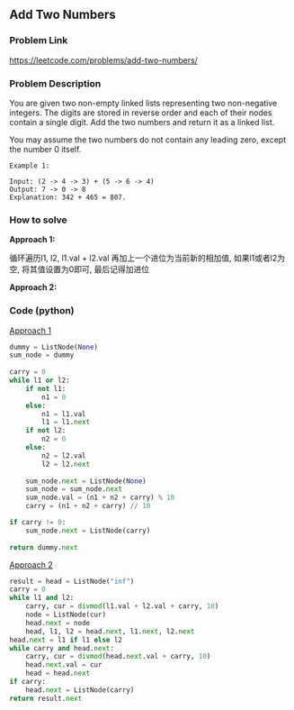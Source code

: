 ## Add Two Numbers

### Problem Link

https://leetcode.com/problems/add-two-numbers/

### Problem Description 

You are given two non-empty linked lists representing two non-negative integers. The digits are stored in reverse order and each of their nodes contain a single digit. Add the two numbers and return it as a linked list.

You may assume the two numbers do not contain any leading zero, except the number 0 itself.

```
Example 1: 

Input: (2 -> 4 -> 3) + (5 -> 6 -> 4)
Output: 7 -> 0 -> 8
Explanation: 342 + 465 = 807.

```

### How to solve 

**Approach 1:** 

循环遍历l1, l2, l1.val + l2.val 再加上一个进位为当前新的相加值, 如果l1或者l2为空, 将其值设置为0即可, 最后记得加进位

**Approach 2:** 




### Code (python)

[Approach 1](https://github.com/yanray/leetcode/blob/master/problems/0002Add_Two_Numbers/0002Add_Two_Numbers1.py)

```python
dummy = ListNode(None)
sum_node = dummy
    
carry = 0
while l1 or l2:
    if not l1:
        n1 = 0
    else:
        n1 = l1.val
        l1 = l1.next
    if not l2:
        n2 = 0
    else:
        n2 = l2.val
        l2 = l2.next
        
    sum_node.next = ListNode(None)
    sum_node = sum_node.next
    sum_node.val = (n1 + n2 + carry) % 10
    carry = (n1 + n2 + carry) // 10

if carry != 0:
    sum_node.next = ListNode(carry)
    
return dummy.next
```

[Approach 2](https://github.com/yanray/leetcode/blob/master/problems/0002Add_Two_Numbers/0002Add_Two_Numbers2.py)

```python
result = head = ListNode("inf")
carry = 0
while l1 and l2:
    carry, cur = divmod(l1.val + l2.val + carry, 10)
    node = ListNode(cur)
    head.next = node
    head, l1, l2 = head.next, l1.next, l2.next
head.next = l1 if l1 else l2
while carry and head.next:
    carry, cur = divmod(head.next.val + carry, 10)
    head.next.val = cur
    head = head.next
if carry:
    head.next = ListNode(carry)
return result.next
```